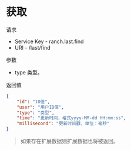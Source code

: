 # 获取

请求
- Service Key - ranch.last.find
- URI - /last/find

参数
- type 类型。

返回值
```json
{
    "id": "ID值",
    "user": "用户ID值",
    "type": "类型",
    "time": "更新时间，格式yyyy-MM-dd HH:mm:ss",
    "millisecond": "更新时间戳，单位：毫秒"
}
```

> 如果存在扩展数据则扩展数据也将被返回。
